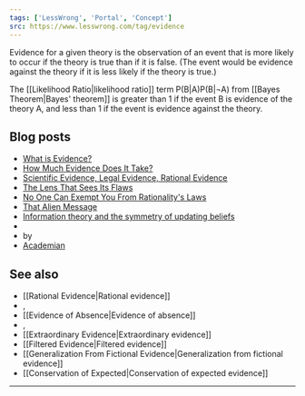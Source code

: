 ```yaml
---
tags: ['LessWrong', 'Portal', 'Concept']
src: https://www.lesswrong.com/tag/evidence
---
```


Evidence for a given theory is the observation of an event that is more likely to occur if the theory is true than if it is false. (The event would be evidence against the theory if it is less likely if the theory is true.)

The [[Likelihood Ratio|likelihood ratio]] term P(B|A)P(B|¬A) from [[Bayes Theorem|Bayes' theorem]] is greater than 1 if the event B is evidence of the theory A, and less than 1 if the event is evidence against the theory.

## Blog posts
- [What is Evidence?](http://lesswrong.com/lw/jl/what_is_evidence/)
- [How Much Evidence Does It Take?](http://lesswrong.com/lw/jn/how_much_evidence_does_it_take/)
- [Scientific Evidence, Legal Evidence, Rational Evidence](http://lesswrong.com/lw/in/scientific_evidence_legal_evidence_rational/)
- [The Lens That Sees Its Flaws](http://lesswrong.com/lw/jm/the_lens_that_sees_its_flaws/)
- [No One Can Exempt You From Rationality's Laws](http://lesswrong.com/lw/k1/no_one_can_exempt_you_from_rationalitys_laws/)
- [That Alien Message](http://lesswrong.com/lw/qk/that_alien_message/)
- [Information theory and the symmetry of updating beliefs](http://lesswrong.com/lw/1y9/information_theory_and_the_symmetry_of_updating/)
-  
- by 
- [Academian](https://wiki.lesswrong.com/wiki/Academian)

## See also
- [[Rational Evidence|Rational evidence]]
- , 
- [[Evidence of Absence|Evidence of absence]]
- , 
- [[Extraordinary Evidence|Extraordinary evidence]]
- [[Filtered Evidence|Filtered evidence]]
- [[Generalization From Fictional Evidence|Generalization from fictional evidence]]
- [[Conservation of Expected|Conservation of expected evidence]]



---

